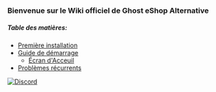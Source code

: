 ### Bienvenue sur le Wiki officiel de Ghost eShop Alternative

##### Table des matières:
- [Première installation](./first_install-fr.md)
- [Guide de démarrage](./start_guide-fr.md)
    - [Écran d'Acceuil](./screen/home-fr.md)
- [Problèmes récurrents](./recurring_problems-fr.md)

[![Discord](https://discordapp.com/api/guilds/633965704424718336/widget.png?style=banner3&time)](https://discord.gg/a7vdfT6YPq)
